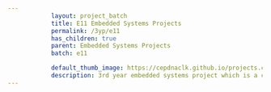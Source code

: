 ```yaml
---
            layout: project_batch
            title: E11 Embedded Systems Projects
            permalink: /3yp/e11
            has_children: true
            parent: Embedded Systems Projects
            batch: e11

            default_thumb_image: https://cepdnaclk.github.io/projects.ce.pdn.ac.lk/data/categories/3yp/thumbnail.jpg
            description: 3rd year embedded systems project which is a combination of CO321, CO324 and CO325 courses
---
```

